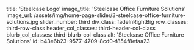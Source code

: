 title: 'Steelcase Logo'
image_title: 'Steelcase Office Furniture Solutions'
image_url: /assets/img/home-page-slider/3-steelcase-office-furniture-solutions.jpg
slider_number: third
div_class: fadeInRightBig
row_classes: third-row-class
header_col_classes: third-header-col-class
blurb_col_classes: third-blurb-col-class
alt: 'Steelcase Office Furniture Solutions'
id: b43e6b23-9577-4709-8cd0-f854f8efaa23
